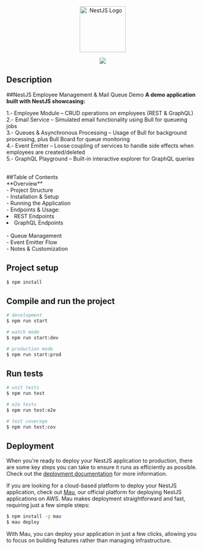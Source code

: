<div style="text-align: center;">
  <img src="https://nestjs.com/img/logo-small.svg" width="120" alt="NestJS Logo" />
</div>

<p align="center">
  <a href="http://www.christianc.dev" target="blank"><img src="https://christianc.dev/wp-content/uploads/2025/01/Screenshot-2025-01-25-at-19.18.29.png"  /></a>
</p>




## Description

##NestJS Employee Management & Mail Queue Demo
**A demo application built with NestJS showcasing:**

1.- Employee Module – CRUD operations on employees (REST & GraphQL)<br>
2.- Email Service – Simulated email functionality using Bull for queueing jobs<br>
3.- Queues & Asynchronous Processing – Usage of Bull for background processing, plus Bull Board for queue monitoring<br>
4.- Event Emitter – Loose coupling of services to handle side effects when employees are created/deleted<br>
5.- GraphQL Playground – Built-in interactive explorer for GraphQL queries<br>

<br>
##Table of Contents
<br>
**Overview**
<br>
- Project Structure
<br>
- Installation & Setup
<br>
- Running the Application
<br>
- Endpoints & Usage:
<li>
   REST Endpoints
</li>

<li>
   GraphQL Endpoints
</li>
<br>
- Queue Management
<br>
- Event Emitter Flow
<br>
- Notes & Customization

## Project setup

```bash
$ npm install
```

## Compile and run the project

```bash
# development
$ npm run start

# watch mode
$ npm run start:dev

# production mode
$ npm run start:prod
```

## Run tests

```bash
# unit tests
$ npm run test

# e2e tests
$ npm run test:e2e

# test coverage
$ npm run test:cov
```

## Deployment
When you're ready to deploy your NestJS application to production, there are some key steps you can take to ensure it runs as efficiently as possible. Check out the [deployment documentation](https://docs.nestjs.com/deployment) for more information.

If you are looking for a cloud-based platform to deploy your NestJS application, check out [Mau](https://mau.nestjs.com), our official platform for deploying NestJS applications on AWS. Mau makes deployment straightforward and fast, requiring just a few simple steps:

```bash
$ npm install -g mau
$ mau deploy
```

With Mau, you can deploy your application in just a few clicks, allowing you to focus on building features rather than managing infrastructure.

